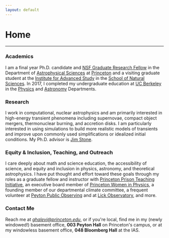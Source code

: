 ```yaml
---
layout: default
---
```

# Home
---

### Academics
I am a final year Ph.D. candidate and [NSF Graduate Research Fellow](https://www.nsfgrfp.org/) in the Department of [Astrophysical Sciences](https://web.astro.princeton.edu) at [Princeton](http://princeton.edu) and a visiting graduate student at the [Institute for Advanced Study](https://www.ias.edu/) in the [School of Natural Sciences](http://sns.ias.edu/). In 2017, I completed my undergraduate education at [UC Berkeley](http://berkeley.edu) in the [Physics](http://physics.berkeley.edu) and [Astronomy](https://astro.berkeley.edu) Departments.

### Research
I work in computational, nuclear astrophysics and am primarily interested in high-energy transient phenomena including supernovae, compact object mergers, thermonuclear burning, and accretion disks. I am particularly interested in using simulations to build more realistic models of transients and improve upon commonly used simplifications or idealized initial conditions. My Ph.D. advisor is [Jim Stone](https://www.sns.ias.edu/jmstone). 

### Equity & Inclusion, Teaching, and Outreach
I care deeply about math and science education, the accessibility of science, and equity and inclusion in physics, astronomy, and theoretical astrophysics. I have put thought and effort toward these goals through my roles as a graduate fellow and instructor with [Princeton Prison Teaching Initiative](https://prisonteaching.org/), an executive board member of [Princeton Women in Physics](https://wip.princeton.edu/), a founding member of our departmental climate committee, a frequent volunteer at [Peyton Public Observing](https://www.astro.princeton.edu/observatory/publicobserving.php) and at [Lick Observatory](https://www.lickobservatory.org/), and more.

### Contact Me
Reach me at [_ghalevi@princeton.edu_](mailto:ghalevi@princeton.edu), or if you're local, find me in my (newly windowed!) basement office, **003 Peyton Hall** on Princeton's campus, or at my windowless basement office, **048 Bloomberg Hall** at the IAS.
